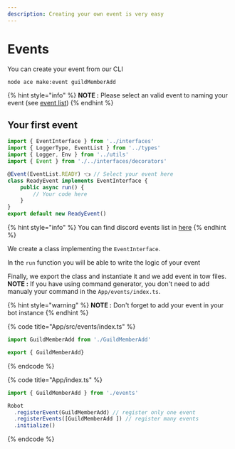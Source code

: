 ```yaml
---
description: Creating your own event is very easy
---
```


# Events

You can create your event from our CLI

```text
node ace make:event guildMemberAdd
```

{% hint style="info" %}
**NOTE :** Please select an valid event to naming your event \(see [event list](../references/events.md)\)
{% endhint %}

## Your first event

```typescript
import { EventInterface } from '../interfaces'
import { LoggerType, EventList } from '../types'
import { Logger, Env } from '../utils'
import { Event } from './../interfaces/decorators'

@Event(EventList.READY) 👈 // Select your event here
class ReadyEvent implements EventInterface {
    public async run() {
        // Your code here
    }
}
export default new ReadyEvent()
```

{% hint style="info" %}
You can find discord events list in [here](../references/events.md)
{% endhint %}

We create a class implementing the `EventInterface`.

In the `run` function you will be able to write the logic of your event

Finally, we export the class and instantiate it and we add event in tow files. **NOTE :** If you have using command generator, you don't need to add manualy your command in the `App/events/index.ts`.

{% hint style="warning" %}
**NOTE :** Don't forget to add your event in your bot instance
{% endhint %}

{% code title="App/src/events/index.ts" %}
```typescript
import GuildMemberAdd from './GuildMemberAdd'

export { GuildMemberAdd}
```
{% endcode %}

{% code title="App/index.ts" %}
```typescript
import { GuildMemberAdd } from './events'

Robot
  .registerEvent(GuildMemberAdd) // register only one event
  .registerEvents([GuildMemberAdd ]) // register many events
  .initialize()
```
{% endcode %}


